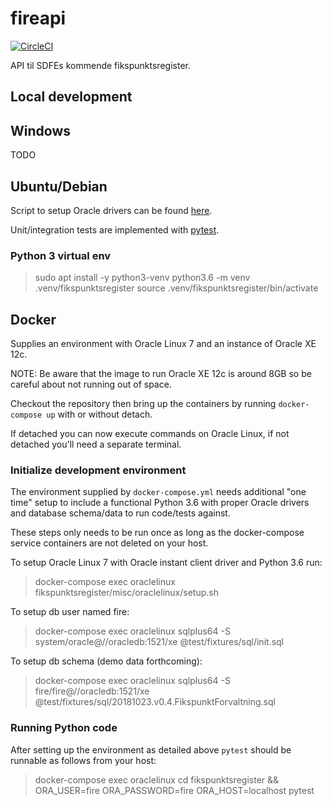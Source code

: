# fireapi

[![CircleCI](https://circleci.com/gh/Septima/fikspunktsregister.svg?style=svg)](https://circleci.com/gh/Septima/fikspunktsregister)

API til SDFEs kommende fikspunktsregister.

## Local development

## Windows

TODO

## Ubuntu/Debian

Script to setup Oracle drivers can be found [here](misc/debian).

Unit/integration tests are implemented with [pytest](https://pytest.org).

### Python 3 virtual env

> sudo apt install -y python3-venv
> python3.6 -m venv .venv/fikspunktsregister
> source .venv/fikspunktsregister/bin/activate

## Docker

Supplies an environment with Oracle Linux 7 and an instance of Oracle XE 12c.

NOTE: Be aware that the image to run Oracle XE 12c is around 8GB so be careful about not running out of space.

Checkout the repository then bring up the containers by running `docker-compose up` with or without detach.

If detached you can now execute commands on Oracle Linux, if not detached you'll need a separate terminal.

### Initialize development environment

The environment supplied by `docker-compose.yml` needs additional "one time" setup to include a functional Python 3.6 with proper Oracle drivers and database schema/data to run code/tests against.

These steps only needs to be run once as long as the docker-compose service containers are not deleted on your host.

To setup Oracle Linux 7 with Oracle instant client driver and Python 3.6 run:
> docker-compose exec oraclelinux fikspunktsregister/misc/oraclelinux/setup.sh

To setup db user named fire:
> docker-compose exec oraclelinux sqlplus64 -S system/oracle@//oracledb:1521/xe @test/fixtures/sql/init.sql

To setup db schema (demo data forthcoming):
> docker-compose exec oraclelinux sqlplus64 -S fire/fire@//oracledb:1521/xe @test/fixtures/sql/20181023.v0.4.FikspunktForvaltning.sql

### Running Python code

After setting up the environment as detailed above `pytest` should be runnable as follows from your host:

> docker-compose exec oraclelinux cd fikspunktsregister && ORA_USER=fire ORA_PASSWORD=fire ORA_HOST=localhost pytest
